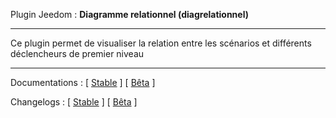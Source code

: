 Plugin Jeedom : **Diagramme relationnel (diagrelationnel)**

---

Ce plugin permet de visualiser la relation entre les scénarios et différents déclencheurs de premier niveau

---

Documentations : [ [Stable](https://github.com/BisonJeedom/documentations/blob/main/diagrelationnel/index_stable.md) ]
[ [Bêta](https://github.com/BisonJeedom/documentations/blob/main/diagrelationnel/index_beta.md) ]

Changelogs : [ [Stable](https://github.com/BisonJeedom/documentations/blob/main/diagrelationnel/changelog_stable.md) ]
[ [Bêta](https://github.com/BisonJeedom/documentations/blob/main/diagrelationnel/changelog_beta.md) ]
